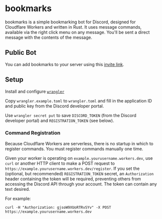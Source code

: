 # bookmarks

bookmarks is a simple bookmarking bot for Discord, designed for Cloudflare Workers and written in Rust. It uses message commands, available via the right click menu on any message. You'll be sent a direct message with the contents of the message.

## Public Bot
You can add bookmarks to your server using this [invite link](https://discord.com/api/oauth2/authorize?client_id=1080248268023398430&permissions=0&scope=bot%20applications.commands).

## Setup
Install and configure [`wrangler`](https://developers.cloudflare.com/workers/wrangler/)

Copy `wrangler.example.toml` to `wrangler.toml` and fill in the application ID and public key from the Discord developer portal.

Use `wrangler secret put` to save `DISCORD_TOKEN` (from the Discord developer portal) and `REGISTRATION_TOKEN` (see below).

### Command Registration
Because Cloudflare Workers are serverless, there is no startup in which to register commands. You must register commands manually one time.

Given your worker is operating on `example.yourusername.workers.dev`, use `curl` or another HTTP client to make a POST request to `https://example.yourusername.workers.dev/register`. If you set the (optional, but recommended) `REGISTRATION_TOKEN` secret, an `Authorization` header containing the token will be required, preventing others from accessing the Discord API through your account. The token can contain any text desired.

For example:
```
curl -H "Authorization: gjsoW9XUoRTRvSYv" -X POST https://example.yourusername.workers.dev
```

